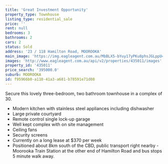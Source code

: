 ```yaml
---
title: 'Great Investment Opportunity'
property_type: Townhouse
listing_type: residential_sale
price: ''
rent: null
bedrooms: 3
bathrooms: 2
cars: 2
status: Sold
address: '23 / 118 Hamilton Road, MOOROOKA'
main_image: 'https://img.eagleagent.com.au/MbBLX5-bYuy17yPKu8phsJGLppU=/1280x854/smart/https://s3-us-west-2.amazonaws.com/eagleagent-orig/images/6819760/106432377-image-M.jpg'
images: 'http://www.eagleagent.com.au/api/v2/properties/435011/images'
property_id: '435011'
price_search: '395000.0'
suburb: MOOROOKA
id: f95966b0-a110-41a3-a681-b78591e71d08
---
```

Secure this lovely three-bedroom, two bathroom townhouse in a complex of 30.

*  Modern kitchen with stainless steel appliances including dishwasher
*  Large private courtyard
*  Remote control single lock-up garage
*  Well kept complex with on site management
*  Ceiling fans
*  Security screens
*  Currently on a long lease at $370 per week
*  Positioned about 8km south of the CBD, public transport right nearby - Moorooka Train Station at the other end of Hamilton Road and bus stops 5 minute walk away.